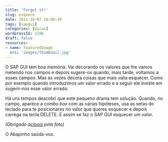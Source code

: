 ```yaml
---
title: 'Forget it!'
slug: esquece
date: 2011-10-07 10:00:49
tags: [sapgui]
categories: [dicas]
wordpressId: 1106
draft: false
resources:
- name: featuredImage
  src: 'images/thumbnail.jpg'
---
```

O SAP GUI tem boa memória. Vai decorando os valores que lhe vamos metendo nos campos e depois sugere-os quando, mais tarde, voltamos a esses campos. Mas às vezes decora coisas que mais valia esquecer. Como por exemplo quando introduzimos um valor errado e a seguir ele insiste em sugerir-nos esse valor errado.

Há uns tempos descobri que este pequeno drama tem solução. Quando, no campo, aparece a _combo box_ com as várias hipóteses, usa as setas do teclado para te posicionares no valor que queres esquecer e depois carrega na tecla DELETE. E assim se faz o SAP GUI esquecer um valor.

_(Obrigado a[cloois][1] pela foto)_

O Abapinho saúda-vos.

   [1]: http://www.flickr.com/photos/cloois/86999278/
